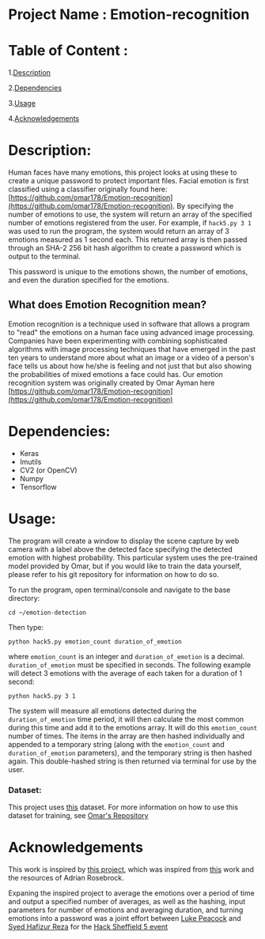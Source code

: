# Project Name : Emotion-recognition
# Table of Content :

1.[Description](#p1)

2.[Dependencies](#p2)

3.[Usage](#p3)

4.[Acknowledgements](#p4)

<a id="p1"></a> 
# Description:

Human faces have many emotions, this project looks at using these to create a unique password to protect important files. Facial emotion is first classified using a classifier originally found here: [https://github.com/omar178/Emotion-recognition](https://github.com/omar178/Emotion-recognition). By specifying the number of emotions to use, the system will return an array of the specified number of emotions registered from the user. For example, if `hack5.py 3 1` was used to run the program, the system would return an array of 3 emotions measured as 1 second each. This returned array is then passed through an SHA-2 256 bit hash algorithm to create a password which is output to the terminal. 

This password is unique to the emotions shown, the number of emotions, and even the duration specified for the emotions.

## What does Emotion Recognition mean?

Emotion recognition is a technique used in software that allows a program to "read" the emotions on a human face using advanced image processing. Companies have been experimenting with combining sophisticated algorithms with image processing techniques that have emerged in the past ten years to understand more about what an image or a video of a person's face tells us about how he/she is feeling and not just that but also showing the probabilities of mixed emotions a face could has. Our emotion recognition system was originally created by Omar Ayman here [https://github.com/omar178/Emotion-recognition](https://github.com/omar178/Emotion-recognition)

<a id="p2"></a> 
# Dependencies:
* Keras
* Imutils
* CV2 (or OpenCV)
* Numpy
* Tensorflow

<a id="p3"></a> 
# Usage:


The program will create a window to display the scene capture by web camera with a label above the detected face specifying the detected emotion with highest probability. 
This particular system uses the pre-trained model provided by Omar, but if you would like to train the data yourself, please refer to his git repository for information on how to do so. 

To run the program, open terminal/console and navigate to the base directory:
```
cd ~/emotion-detection 
```

Then type:
``` 
python hack5.py emotion_count duration_of_emotion
```
where `emotion_count` is an integer and `duration_of_emotion` is a decimal. `duration_of_emotion` must be specified in seconds. The following example will detect 3 emotions with the average of each taken for a duration of 1 second:
```
python hack5.py 3 1
```

The system will measure all emotions detected during the `duration_of_emotion` time period, it will then calculate the most common during this time and add it to the emotions array. It will do this `emotion_count` number of times. The items in the array are then hashed individually and appended to a temporary string (along with the `emotion_count` and `duration_of_emotion` parameters), and the temporary string is then hashed again. This double-hashed string is then returned via terminal for use by the user.




### Dataset:

This project uses [this](https://www.kaggle.com/c/3364/download-all) dataset. For more information on how to use this dataset for training, see [Omar's Repository](https://github.com/omar178/Emotion-recognition)

<a id="p4"></a> 
# Acknowledgements
This work is inspired by [this project](https://github.com/omar178/Emotion-recognition), which was  inspired from [this](https://github.com/oarriaga/face_classification) work and the resources of Adrian Rosebrock. 

Expaning the inspired project to average the emotions over a period of time and output a specified number of averages, as well as the hashing, input parameters for number of emotions and averaging duration, and turning emotions into a password was a joint effort between [Luke Peacock](https://github.com/LukePeacock) and [Syed Hafizur Reza](https://github.com/sreza1) for the [Hack Sheffield 5 event](https://hacksheffield.co/)
